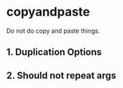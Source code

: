 # copyandpaste

Do not do copy and paste things.

## 1. Duplication Options

## 2. Should not repeat args
